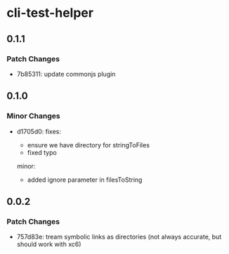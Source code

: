 # cli-test-helper

## 0.1.1

### Patch Changes

- 7b85311: update commonjs plugin

## 0.1.0

### Minor Changes

- d1705d0: fixes:

  - ensure we have directory for stringToFiles
  - fixed typo

  minor:

  - added ignore parameter in filesToString

## 0.0.2

### Patch Changes

- 757d83e: tream symbolic links as directories (not always accurate, but should work with xc6)
